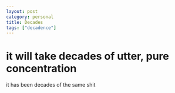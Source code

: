 ```yaml
---
layout: post
category: personal
title: Decades
tags: ["decadence"]
---
```

# it will take decades of utter, pure concentration
it has been decades of the same shit